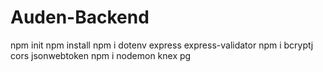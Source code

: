 # Auden-Backend

npm init
npm install
npm i dotenv express express-validator
npm i bcryptj cors jsonwebtoken
npm i nodemon knex pg
